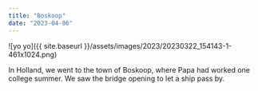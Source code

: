 ```yaml
---
title: "Boskoop"
date: "2023-04-06"
---
```


![yo yo]({{ site.baseurl }}/assets/images/2023/20230322_154143-1-461x1024.png)

In Holland, we went to the town of Boskoop, where Papa had worked one college summer. We saw the bridge opening to let a ship pass by.
